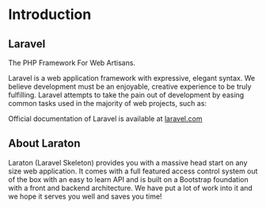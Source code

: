 # Introduction

<a name="laravel"></a>
## Laravel
The PHP Framework For Web Artisans.

Laravel is a web application framework with expressive, elegant syntax.
We believe development must be an enjoyable, creative experience to be truly fulfilling.
Laravel attempts to take the pain out of development by easing common tasks used in the majority of web projects, such as:

Official documentation of Laravel is available at [laravel.com](https://laravel.com/)

## About Laraton ##
Laraton (Laravel Skeleton) provides you with a massive head start on any size web application. It comes with a full featured access control system out of the box with an easy to learn API and is built on a Bootstrap foundation with a front and backend architecture. We have put a lot of work into it and we hope it serves you well and saves you time!